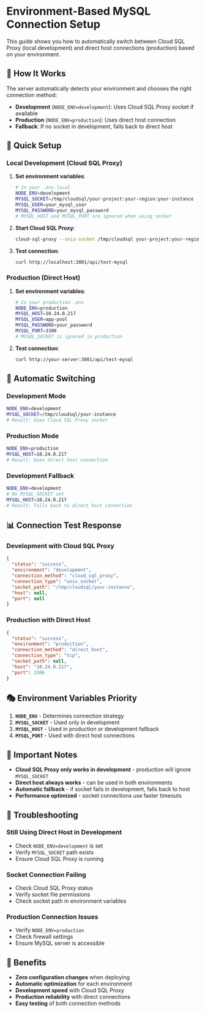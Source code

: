 # Environment-Based MySQL Connection Setup

This guide shows you how to automatically switch between Cloud SQL Proxy (local development) and direct host connections (production) based on your environment.

## 🎯 **How It Works**

The server automatically detects your environment and chooses the right connection method:

- **Development** (`NODE_ENV=development`): Uses Cloud SQL Proxy socket if available
- **Production** (`NODE_ENV=production`): Uses direct host connection
- **Fallback**: If no socket in development, falls back to direct host

## 🚀 **Quick Setup**

### **Local Development (Cloud SQL Proxy)**

1. **Set environment variables**:
   ```bash
   # In your .env.local
   NODE_ENV=development
   MYSQL_SOCKET=/tmp/cloudsql/your-project:your-region:your-instance
   MYSQL_USER=your_mysql_user
   MYSQL_PASSWORD=your_mysql_password
   # MYSQL_HOST and MYSQL_PORT are ignored when using socket
   ```

2. **Start Cloud SQL Proxy**:
   ```bash
   cloud-sql-proxy --unix-socket /tmp/cloudsql your-project:your-region:your-instance
   ```

3. **Test connection**:
   ```bash
   curl http://localhost:3001/api/test-mysql
   ```

### **Production (Direct Host)**

1. **Set environment variables**:
   ```bash
   # In your production .env
   NODE_ENV=production
   MYSQL_HOST=10.24.0.217
   MYSQL_USER=app-pool
   MYSQL_PASSWORD=your_password
   MYSQL_PORT=3306
   # MYSQL_SOCKET is ignored in production
   ```

2. **Test connection**:
   ```bash
   curl http://your-server:3001/api/test-mysql
   ```

## 🔄 **Automatic Switching**

### **Development Mode**
```bash
NODE_ENV=development
MYSQL_SOCKET=/tmp/cloudsql/your-instance
# Result: Uses Cloud SQL Proxy socket
```

### **Production Mode**
```bash
NODE_ENV=production
MYSQL_HOST=10.24.0.217
# Result: Uses direct host connection
```

### **Development Fallback**
```bash
NODE_ENV=development
# No MYSQL_SOCKET set
MYSQL_HOST=10.24.0.217
# Result: Falls back to direct host connection
```

## 📊 **Connection Test Response**

### **Development with Cloud SQL Proxy**
```json
{
  "status": "success",
  "environment": "development",
  "connection_method": "cloud_sql_proxy",
  "connection_type": "unix_socket",
  "socket_path": "/tmp/cloudsql/your-instance",
  "host": null,
  "port": null
}
```

### **Production with Direct Host**
```json
{
  "status": "success",
  "environment": "production",
  "connection_method": "direct_host",
  "connection_type": "tcp",
  "socket_path": null,
  "host": "10.24.0.217",
  "port": 3306
}
```

## 🎭 **Environment Variables Priority**

1. **`NODE_ENV`** - Determines connection strategy
2. **`MYSQL_SOCKET`** - Used only in development
3. **`MYSQL_HOST`** - Used in production or development fallback
4. **`MYSQL_PORT`** - Used with direct host connections

## 🚨 **Important Notes**

- **Cloud SQL Proxy only works in development** - production will ignore `MYSQL_SOCKET`
- **Direct host always works** - can be used in both environments
- **Automatic fallback** - if socket fails in development, falls back to host
- **Performance optimized** - socket connections use faster timeouts

## 🔧 **Troubleshooting**

### **Still Using Direct Host in Development**
- Check `NODE_ENV=development` is set
- Verify `MYSQL_SOCKET` path exists
- Ensure Cloud SQL Proxy is running

### **Socket Connection Failing**
- Check Cloud SQL Proxy status
- Verify socket file permissions
- Check socket path in environment variables

### **Production Connection Issues**
- Verify `NODE_ENV=production`
- Check firewall settings
- Ensure MySQL server is accessible

## 🎯 **Benefits**

- **Zero configuration changes** when deploying
- **Automatic optimization** for each environment
- **Development speed** with Cloud SQL Proxy
- **Production reliability** with direct connections
- **Easy testing** of both connection methods
